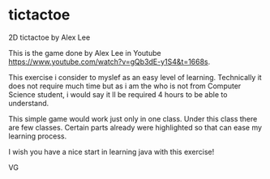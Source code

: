 # tictactoe
2D tictactoe by Alex Lee

This is the game done by Alex Lee in Youtube https://www.youtube.com/watch?v=gQb3dE-y1S4&t=1668s.

This exercise i consider to myslef as an easy level of learning. Technically it does not require much time but as i am the who is not from Computer Science student,
i would say it ll be required 4 hours to be able to understand.

This simple game would work just only in one class. Under this class there are few classes. Certain parts already were highlighted so that can ease my learning process.

I wish you have a nice start in learning java with this exercise!

VG
